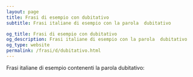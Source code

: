 ```yaml
---
layout: page
title: Frasi di esempio con dubitativo 
subtitle: Frasi italiane di esempio con la parola  dubitativo

og_title: Frasi di esempio con dubitativo 
og_description: Frasi italiane di esempio con la parola  dubitativo
og_type: website
permalink: /frasi/d/dubitativo.html
---
```


Frasi italiane di esempio contenenti la parola dubitativo:


